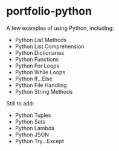 # portfolio-python
A few examples of using Python, including:
- Python List Methods
- Python List Comprehension
- Python Dictionaries 
- Python Functions
- Python For Loops
- Python While Loops
- Python If...Else
- Python File Handling
- Python String Methods

Still to add:
- Python Tuples
- Python Sets
- Python Lambda
- Python JSON
- Python Try...Except



